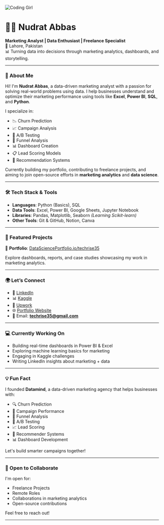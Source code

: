 ![Coding Girl](https://media.giphy.com/media/LMt9638dO8dftAjtco/giphy.gif)

# 👩‍💻 Nudrat Abbas

**Marketing Analyst | Data Enthusiast | Freelance Specialist**  
📍 Lahore, Pakistan  
📊 Turning data into decisions through marketing analytics, dashboards, and storytelling.

---

### 🚀 About Me

Hi! I'm **Nudrat Abbas**, a data-driven marketing analyst with a passion for solving real-world problems using data. I help businesses understand and optimize their marketing performance using tools like **Excel**, **Power BI**, **SQL**, and **Python**.

I specialize in:
- 📉 Churn Prediction
- 📈 Campaign Analysis
- 🧪 A/B Testing
- 🧲 Funnel Analysis
- 📊 Dashboard Creation
- 📋 Lead Scoring Models
- 🤖 Recommendation Systems

Currently building my portfolio, contributing to freelance projects, and aiming to join open-source efforts in **marketing analytics** and **data science**.

---

### 🛠️ Tech Stack & Tools

- **Languages**: Python (Basics), SQL  
- **Data Tools**: Excel, Power BI, Google Sheets, Jupyter Notebook  
- **Libraries**: Pandas, Matplotlib, Seaborn *(Learning Scikit-learn)*  
- **Other Tools**: Git & GitHub, Notion, Canva  

---

### 📂 Featured Projects

📁 **Portfolio**: [DataSciencePortfolio.io/techrise35](https://www.datascienceportfol.io/techrise35)

Explore dashboards, reports, and case studies showcasing my work in marketing analytics.

---

### 🌍 Let’s Connect

- 🔗 [LinkedIn](https://www.linkedin.com/in/nudrat-abbas-664378324?utm_source=share&utm_campaign=share_via&utm_content=profile&utm_medium=android_app)  
- 📊 [Kaggle](https://www.kaggle.com/nudratabbas)  
- 💼 [Upwork](https://www.upwork.com/freelancers/~0184aa68131750d22a)  
- 🌐 [Portfolio Website](https://www.datascienceportfol.io/techrise35)  
- 📧 Email: **techrise35@gmail.com**

---

### 💻 Currently Working On

- Building real-time dashboards in Power BI & Excel  
- Exploring machine learning basics for marketing  
- Engaging in Kaggle challenges  
- Writing LinkedIn insights about marketing + data  

---

### 💡 Fun Fact

I founded **Datamind**, a data-driven marketing agency that helps businesses with:
- 🔍 Churn Prediction
- 🎯 Campaign Performance
- 🎢 Funnel Analysis
- 🧪 A/B Testing
- 📈 Lead Scoring
- 🤖 Recommender Systems
- 📊 Dashboard Development

Let's build smarter campaigns together!

---

### 🤝 Open to Collaborate

I'm open for:
- Freelance Projects  
- Remote Roles  
- Collaborations in marketing analytics  
- Open-source contributions  

Feel free to reach out!

---

